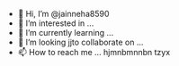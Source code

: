 - 👋 Hi, I’m @jainneha8590
- 👀 I’m interested in ...
- 🌱 I’m currently learning ...
- 💞️ I’m looking jjto collaborate on ...
- 📫 How to reach me ...
hjmnbmnnbn
tzyx
<!---   hjj
jainneha8590/jainneha8590 is a ✨ special ✨ repository because its `README.md` (this file) appears on your GitHub profile.
You can click the Previe nw link to take a look at your changes.
--->
